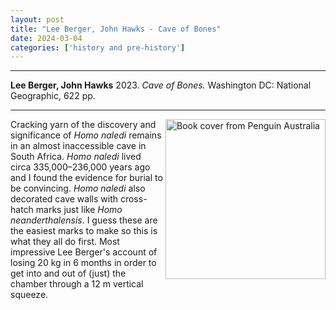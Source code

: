 ```yaml
---
layout: post
title: "Lee Berger, John Hawks - Cave of Bones"
date: 2024-03-04
categories: ['history and pre-history']
---
```



***

<b>Lee Berger, John Hawks</b> 2023. _Cave of Bones._  Washington DC: National Geographic, 622 pp. 
***

<img align="right" width="256" src="https://fdslive.oup.com/covers/gab/180-0-72-jpg-RGB-85/9780192806024.jpg" alt="Book cover from Penguin Australia">


Cracking yarn of the discovery and significance of _Homo naledi_ remains in an almost inaccessible cave in South Africa.  _Homo naledi_ lived circa 335,000–236,000 years ago and I found the evidence for burial to be convincing.  _Homo naledi_ also decorated cave walls with cross-hatch marks just like _Homo neanderthalensis_.  I guess these are the easiest marks to make so this is what they all do first. Most impressive Lee Berger's account of losing 20 kg in 6 months in order to get into and out of (just) the chamber through a 12 m vertical squeeze.
